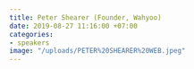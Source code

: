 ```yaml
---
title: Peter Shearer (Founder, Wahyoo)
date: 2019-08-27 11:16:00 +07:00
categories:
- speakers
image: "/uploads/PETER%20SHEARER%20WEB.jpeg"
---
```


